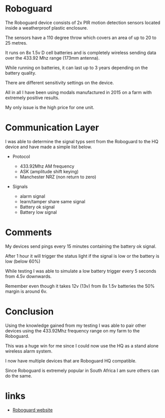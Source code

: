 # Roboguard

The Roboguard device consists of 2x PIR motion detection sensors located inside a weatherproof plastic enclosure.

The sensors have a 110 degree throw which covers an area of up to 20 to 25 metres.

It runs on 8x 1.5v D cell batteries and is completely wireless sending data over the 433.92 Mhz range (173mm antenna).

While running on batteries, it can last up to 3 years depending on the battery quality.

There are different sensitivity settings on the device.

All in all I have been using modals manufactured in 2015 on a farm with extremely positive results.

My only issue is the high price for one unit.

# Communication Layer

I was able to determine the signal typs sent from the Roboguard to the HQ device and have made a simple list below.

- Protocol
    - 433.92Mhz AM frequency
    - ASK (amplitude shift keying)
    - Manchester NRZ (non return to zero)

- Signals
    - alarm signal
    - learn/tamper share same signal
    - Battery ok signal
    - Battery low signal

# Comments

My devices send pings every 15 minutes containing the battery ok signal.

After 1 hour it will trigger the status light if the signal is low or the battery is low (below 60%)

While testing I was able to simulate a low battery trigger every 5 seconds from 4.5v downwards.

Remember even though it takes 12v (13v) from 8x 1.5v batteries the 50% margin is around 6v.

# Conclusion

Using the knowledge gained from my testing I was able to pair other devices using the 433.92Mhz frequency range on my farm to the Roboguard.

This was a huge win for me since I could now use the HQ as a stand alone wireless alarm system.

I now have multiple devices that are Roboguard HQ compatible.

Since Roboguard is extremely popular in South Africa I am sure others can do the same.

# links

- [Roboguard website](https://roboguard.co.za)

